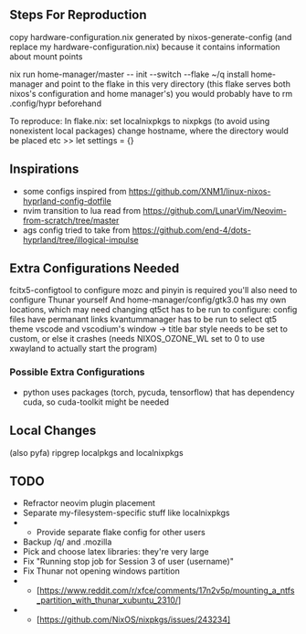 ## Steps For Reproduction
copy hardware-configuration.nix generated by nixos-generate-config (and replace my hardware-configuration.nix) because it contains information about mount points

nix run home-manager/master -- init --switch --flake ~/q
install home-manager and point to the flake in this very directory (this flake serves both nixos's configuration and home manager's)
you would probably have to rm .config/hypr beforehand

To reproduce:
In flake.nix:
set localnixpkgs to nixpkgs (to avoid using nonexistent local packages)
change hostname, where the directory would be placed etc >> let settings = {}

## Inspirations
- some configs inspired from https://github.com/XNM1/linux-nixos-hyprland-config-dotfile
- nvim transition to lua read from https://github.com/LunarVim/Neovim-from-scratch/tree/master
- ags config tried to take from https://github.com/end-4/dots-hyprland/tree/illogical-impulse

## Extra Configurations Needed
fcitx5-configtool to configure mozc and pinyin is required
you'll also need to configure Thunar yourself
And home-manager/config/gtk3.0 has my own locations, which may need changing
qt5ct has to be run to configure: config files have permanant links
kvantummanager has to be run to select qt5 theme
vscode and vscodium's window -> title bar style needs to be set to custom, or else it crashes (needs NIXOS_OZONE_WL set to 0 to use xwayland to actually start the program)

### Possible Extra Configurations
- python uses packages (torch, pycuda, tensorflow) that has dependency cuda, so cuda-toolkit might be needed

## Local Changes
(also pyfa)
ripgrep localpkgs and localnixpkgs

## TODO
- Refractor neovim plugin placement
- Separate my-filesystem-specific stuff like localnixpkgs
- - Provide separate flake config for other users
- Backup /q/ and .mozilla
- Pick and choose latex libraries: they're very large
- Fix "Running stop job for Session 3 of user (username)"
- Fix Thunar not opening windows partition
- - [https://www.reddit.com/r/xfce/comments/17n2v5p/mounting_a_ntfs_partition_with_thunar_xubuntu_2310/]
- - [https://github.com/NixOS/nixpkgs/issues/243234]

